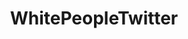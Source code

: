 ---
title: WhitePeopleTwitter
crosslinks:
- gatekeeping
- Drama
- AskHistorians
- The_Donald
- madlasses
- LateStageCapitalism
- Enough_Sanders_Spam
- politics
- standupshots
- BlackPeopleTwitter
- AsABlackMan
- funny
- worldnews
- Twitter
- NegativeWithGold
- IAmA
- xkcd
- ShitAmericansSay
- themonstermath
- gifs
---